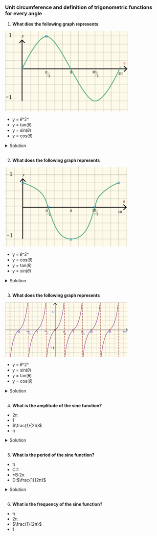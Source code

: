 ### Unit circumference and definition of trigonometric functions for every angle

1. **What dies the following graph represents**

<img src="./img/graph 1.png" width="400px"/>

- y = 𝜃^2^
- y = tan(𝜃)
- y = sin(𝜃)
- y = cos(𝜃)

<details>
  <summary>Solution</summary>

y = sin(𝜃)

</details>

</br>

2. **What does the following graph represents**

<img src="./img/graph 2.png" width="400px"/>

- y = 𝜃^2^
- y = cos(𝜃)
- y = tan(𝜃)
- y = sin(𝜃)

<details>
  <summary>Solution</summary>

y = cos(𝜃)

</details>

</br>

3. **What does the following graph represents**

<img src="./img/graph 3.png" width="400px"/>

- y = 𝜃^2^
- y = sin(𝜃)
- y = tan(𝜃)
- y = cos(𝜃)

<details>
  <summary>Solution</summary>

y = tan(𝜃)

</details>

</br>

4. **What is the amplitude of the sine function?**

- 2π
- 1
- $\frac{1}{2π}$
- π

<details>
  <summary>Solution</summary>

The **amplitude** of a sine function \( y = \sin(\theta) \) is defined as the **maximum absolute value** of the function from its midline.

**Standard Sine Function:**
The general form of a sine function is:

\[
y = A \sin(\theta)
\]

where:

- \( A \) is the **amplitude**, which determines the maximum and minimum values of the function.
- The standard sine function, \( y = \sin(\theta) \), has **maximum** \( +1 \) and **minimum** \( -1 \).

Thus, the amplitude is:

\[
\mathbf{1}
\]

**Correct Answer:**
**1**

</details>

</br>

5. **What is the period of the sine function?**

- π
- C:1
- \*B:2π
- D:$\frac{1}{2π}$

<details>
  <summary>Solution</summary>

The **period** of a sine function is the length of one complete cycle before it starts repeating.
**Standard Sine Function:**
The general form of the sine function is:

\[
y = \sin(\theta)
\]

For \( y = \sin(\theta) \), the function completes one full cycle from \( 0 \) to \( 2\pi \), meaning:

\[
\text{Period} = 2\pi
\]
**Correct Answer:**
✅ **\( 2\pi \) (\*B:2π)**

**Explanation for rejecting other options:**

- **\( \pi \)**: The sine function completes only **half** a cycle at \( \pi \), but the full cycle takes \( 2\pi \).
- **\( 1 \)**: The period of the standard sine function is not 1; it is \( 2\pi \).
- **\( \frac{1}{2\pi} \)**: This value is unrelated to the period of the sine function.

</details>

</br>

6. **What is the frequency of the sine function?**

- π
- 2π
- $\frac{1}{2π}$
- 1
